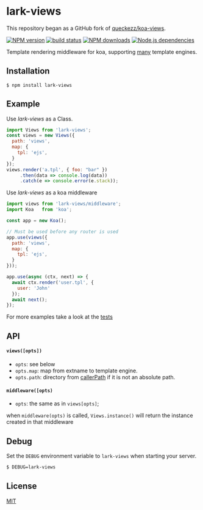 # lark-views

This repository began as a GitHub fork of [queckezz/koa-views](https://github.com/queckezz/koa-views).


[![NPM version][npm-image]][npm-url]
[![build status][travis-image]][travis-url]
[![NPM downloads][downloads-image]][npm-url]
[![Node.js dependencies][david-image]][david-url]

Template rendering middleware for koa, supporting [many](https://github.com/tj/consolidate.js#supported-template-engines) template engines.

## Installation

```
$ npm install lark-views
```

## Example

Use _lark-views_ as a Class.

```js
import Views from 'lark-views';
const views = new Views({
  path: 'views',
  map: {
    tpl: 'ejs',
  }
});
views.render('a.tpl', { foo: "bar" })
     .then(data => console.log(data))
     .catch(e => console.error(e.stack));
```

Use _lark-views_ as a koa middleware

```js
import views from 'lark-views/middleware';
import Koa   from 'koa';

const app = new Koa();

// Must be used before any router is used
app.use(views({
  path: 'views',
  map: {
    tpl: 'ejs',
  }
}));

app.use(async (ctx, next) => {
  await ctx.render('user.tpl', {
    user: 'John'
  });
  await next();
});
```

For more examples take a look at the [tests](./test/index.js)

## API

#### `views([opts])`

* `opts`: see below
* `opts.map`: map from extname to template engine.
* `opts.path`: directory from [callerPath](https://github.com/totherik/caller) if it is not an absolute path.

#### `middleware([opts)`
* `opts`: the same as in `views[opts]`;

when `middleware(opts)` is called, `Views.instance()` will return the instance created in that middleware

## Debug

Set the `DEBUG` environment variable to `lark-views` when starting your server.

```bash
$ DEBUG=lark-views
```

## License

[MIT](./license)

[npm-image]: https://img.shields.io/npm/v/lark-views.svg?style=flat-square
[npm-url]: https://npmjs.org/package/lark-views
[travis-image]: https://img.shields.io/travis/larkjs/lark-views/master.svg?style=flat-square
[travis-url]: https://travis-ci.org/larkjs/lark-views
[downloads-image]: https://img.shields.io/npm/dm/lark-views.svg?style=flat-square
[david-image]: https://img.shields.io/david/larkjs/lark-views.svg?style=flat-square
[david-url]: https://david-dm.org/larkjs/lark-views

